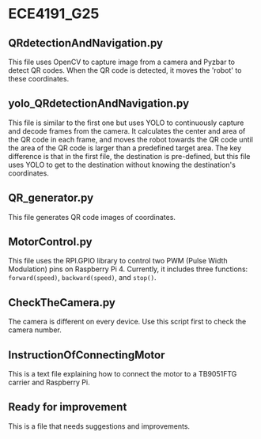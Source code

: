 # ECE4191_G25

## QRdetectionAndNavigation.py
This file uses OpenCV to capture image from a camera and Pyzbar to detect QR codes. When the QR code is detected, it moves the 'robot' to these coordinates.

## yolo_QRdetectionAndNavigation.py
This file is similar to the first one but uses YOLO to continuously capture and decode frames from the camera. It calculates the center and area of the QR code in each frame, and moves the robot towards the QR code until the area of the QR code is larger than a predefined target area. The key difference is that in the first file, the destination is pre-defined, but this file uses YOLO to get to the destination without knowing the destination's coordinates.

## QR_generator.py
This file generates QR code images of coordinates.

## MotorControl.py
This file uses the RPI.GPIO library to control two PWM (Pulse Width Modulation) pins on Raspberry Pi 4. Currently, it includes three functions: `forward(speed)`, `backward(speed)`, and `stop()`.

## CheckTheCamera.py
The camera is different on every device. Use this script first to check the camera number.

## InstructionOfConnectingMotor
This is a text file explaining how to connect the motor to a TB9051FTG carrier and Raspberry Pi.

## Ready for improvement
This is a file that needs suggestions and improvements.
